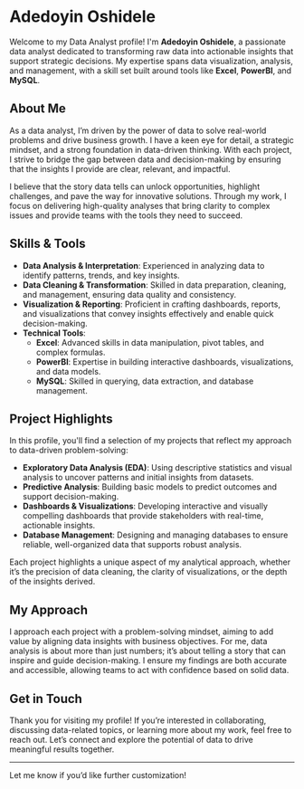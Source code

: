# Adedoyin Oshidele 

Welcome to my Data Analyst profile! I'm **Adedoyin Oshidele**, a passionate data analyst dedicated to transforming raw data into actionable insights that support strategic decisions. My expertise spans data visualization, analysis, and management, with a skill set built around tools like **Excel**, **PowerBI**, and **MySQL**.

## About Me

As a data analyst, I’m driven by the power of data to solve real-world problems and drive business growth. I have a keen eye for detail, a strategic mindset, and a strong foundation in data-driven thinking. With each project, I strive to bridge the gap between data and decision-making by ensuring that the insights I provide are clear, relevant, and impactful.

I believe that the story data tells can unlock opportunities, highlight challenges, and pave the way for innovative solutions. Through my work, I focus on delivering high-quality analyses that bring clarity to complex issues and provide teams with the tools they need to succeed.

## Skills & Tools

- **Data Analysis & Interpretation**: Experienced in analyzing data to identify patterns, trends, and key insights.
- **Data Cleaning & Transformation**: Skilled in data preparation, cleaning, and management, ensuring data quality and consistency.
- **Visualization & Reporting**: Proficient in crafting dashboards, reports, and visualizations that convey insights effectively and enable quick decision-making.
- **Technical Tools**:
    - **Excel**: Advanced skills in data manipulation, pivot tables, and complex formulas.
    - **PowerBI**: Expertise in building interactive dashboards, visualizations, and data models.
    - **MySQL**: Skilled in querying, data extraction, and database management.

## Project Highlights

In this profile, you'll find a selection of my projects that reflect my approach to data-driven problem-solving:

- **Exploratory Data Analysis (EDA)**: Using descriptive statistics and visual analysis to uncover patterns and initial insights from datasets.
- **Predictive Analysis**: Building basic models to predict outcomes and support decision-making.
- **Dashboards & Visualizations**: Developing interactive and visually compelling dashboards that provide stakeholders with real-time, actionable insights.
- **Database Management**: Designing and managing databases to ensure reliable, well-organized data that supports robust analysis.

Each project highlights a unique aspect of my analytical approach, whether it’s the precision of data cleaning, the clarity of visualizations, or the depth of the insights derived.

## My Approach

I approach each project with a problem-solving mindset, aiming to add value by aligning data insights with business objectives. For me, data analysis is about more than just numbers; it’s about telling a story that can inspire and guide decision-making. I ensure my findings are both accurate and accessible, allowing teams to act with confidence based on solid data.

## Get in Touch

Thank you for visiting my profile! If you’re interested in collaborating, discussing data-related topics, or learning more about my work, feel free to reach out. Let’s connect and explore the potential of data to drive meaningful results together.

---

Let me know if you’d like further customization!

